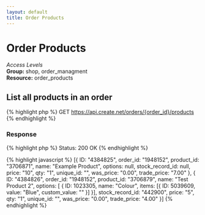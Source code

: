 ```yaml
---
layout: default
title: Order Products
---
```


Order Products
=============

*Access Levels*    
__Group:__ shop, order_managment     
__Resource:__ order_products

List all products in an order
-------------------

{% highlight php %}
GET 	https://api.create.net/orders/{order_id}/products
{% endhighlight %}

### Response

{% highlight php %}
Status: 200 OK
{% endhighlight %}

{% highlight javascript %}
[{
    ID: "4384825",
    order_id: "1948152",
    product_id: "3706871",
    name: "Example Product",
    options: null,
    stock_record_id: null,
    price: "10",
    qty: "1",
    unique_id: "",
    was_price: "0.00",
    trade_price: "7.00"
},
{
    ID: "4384826",
    order_id: "1948152",
    product_id: "3706879",
    name: "Test Product 2",
    options: [
    {
        ID: 1023305,
        name: "Colour",
        items: [{
            ID: 5039609,
            value: "Blue",
            custom_value: ""
        }]
    }],
    stock_record_id: "442900",
    price: "5",
    qty: "1",
    unique_id: "",
    was_price: "0.00",
    trade_price: "4.00"
}]
{% endhighlight %}
